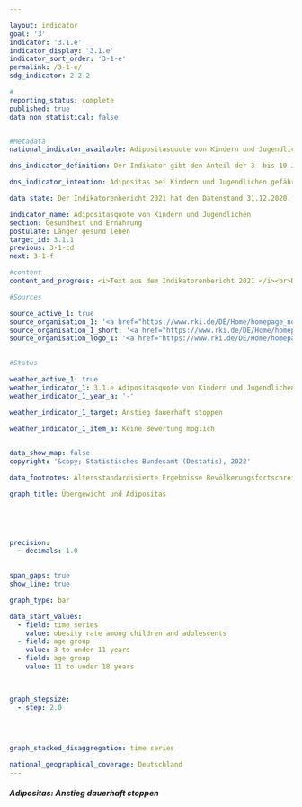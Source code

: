 ```yaml
---

layout: indicator    
goal: '3'    
indicator: '3.1.e'    
indicator_display: '3.1.e'    
indicator_sort_order: '3-1-e'    
permalink: /3-1-e/    
sdg_indicator: 2.2.2    

#
reporting_status: complete    
published: true    
data_non_statistical: false    


#Metadata    
national_indicator_available: Adipositasquote von Kindern und Jugendlichen    

dns_indicator_definition: Der Indikator gibt den Anteil der 3- bis 10-Jährigen sowie der 11- bis 17-Jährigen mit Adipositas an.    

dns_indicator_intention: Adipositas bei Kindern und Jugendlichen gefährdet die altersübliche Entwicklung. Ausgrenzung und sozialer Rückzug sind die Folgen und führen zusätzlich sowohl zu gesundheitlichen als auch zu gesellschaftlichen Problemen. Ein Großteil der bereits adipösen Kinder und Jugendlichen leidet auch im Erwachsenenalter an Adipositas. Daher soll der Anteil von Kindern und Jugendlichen mit Adipositas in Deutschland nicht weiter ansteigen.<br>    

data_state: Der Indikatorenbericht 2021 hat den Datenstand 31.12.2020. Die Daten auf der DNS-Online Plattform werden regelmäßig aktualisiert, sodass online aktuellere Daten verfügbar sein können als im Indikatorenbericht 2021 veröffentlicht.    

indicator_name: Adipositasquote von Kindern und Jugendlichen    
section: Gesundheit und Ernährung    
postulate: Länger gesund leben    
target_id: 3.1.1    
previous: 3-1-cd    
next: 3-1-f    

#content     
content_and_progress: <i>Text aus dem Indikatorenbericht 2021 </i><br>Der Body Mass Index (BMI) ist ein Richtwert zur Erfassung von Übergewicht und insbesondere Adipositas und berechnet sich aus dem Verhältnis von Körpergewicht zum Quadrat der Körpergröße (in der Maßeinheit kg/m²). Bei dieser Berechnung bleiben alters- und geschlechtsspezifische Unterschiede sowie die individuelle Zusammensetzung der Körpermasse unberücksichtigt. Da sich jedoch im Kindes- und Jugendalter das Verhältnis von Größe zu Gewicht ständig verändert, gibt es keinen für alle Altersgruppen einheitlichen Grenzwert für die Klassifikation von Übergewicht und Adipositas. Bei Kindern und Jugendlichen werden zur Definition von Übergewicht und Adipositas daher das Alter und Geschlecht verwendet, um die BMI-Werte mit einer fest definierten Referenzpopulation zu vergleichen. Als Vergleichsmaßstab werden die Perzentil-Referenzwerte nach Kromeyer-Hauschild verwendet, die die Arbeitsgemeinschaft Adipositas im Kinder- und Jugendalter (AGA) empfiehlt. Man spricht demnach bei Kindern und Jugendlichen von Übergewicht, wenn der BMI-Wert oberhalb des 90. alters- und geschlechtsspezifischen Perzentils der Referenzpopulation liegt (> P90), das heißt im Bereich derjenigen 10&nbsp;% der Referenzgruppe mit den höchsten BMI-Werten. Liegt der BMI-Wert oberhalb des 97. Perzentils der Referenzpopulation (also so hoch wie bei den 3&nbsp;% Kindern bzw. Jugendlichen mit den höchsten BMI-Werten), handelt es sich um Adipositas (> P97). Beispielsweise gelten Mädchen und Jungen im Alter von 3 bis unter 4 Jahren mit einem BMI-Wert von 18,8 kg/m² als adipös. Die Referenzwerte beruhen auf Angaben zu Körpergröße und Gewicht, die zwischen 1985 und 1998 in verschiedenen Regionen Deutschlands und mit unterschiedlichen Methoden erhoben wurden.<br>Die Daten für den Indikator werden vom Robert Koch-Institut (RKI) erhoben. Hierzu lieferte die Studie zur Gesundheit von Kindern und Jugendlichen (KiGGS) für den Zeitraum 2003 bis 2006 die ersten bundesweit repräsentativen Ergebnisse. Vergleichbare Messdaten liegen für den Zeitraum 2014 bis 2017 aus der zweiten Folgeerhebung der KiGGS-Studie vor (KiGGS Welle 2). Um einen geeigneten Datenvergleich zu ermöglichen, wurden die Ergebnisse auf den Stichtag 31.<a href="http://www.dnsUpgradeEnvironment.github.io/dns-indicators/12-2">12.2</a>015 der Bevölkerungsfortschreibung standardisiert.<br>Für den Zeitraum 2014 bis 2017 wurden 3,9&nbsp;% der 3- bis 10-Jährigen und 8,0&nbsp;% der 11- bis 17-Jährigen als adipös eingestuft. Während es bei den 3- bis 10-Jährigen keine Unterschiede zwischen den Geschlechtern gibt, betrug der Anteil bei den 11- bis 17-jährigen Mädchen 7,2&nbsp;% und bei den Jungen 8,7&nbsp;%. Im Zeitraum 2003 bis 2006 lag der Anteil der 3- bis 10-Jährigen mit Adipositas bei 5,2&nbsp;% und der der 11- bis 17-Jährigen bei 8,3&nbsp;%. Auch hier waren 3- bis 10-jährige Mädchen und Jungen gleich stark betroffen. Bei den 11- bis 17-Jährigen entsprach dies 8,2&nbsp;% der Mädchen und 8,4&nbsp;% der Jungen. Die Adipositasquote bei 3- bis 10-Jährigen hat somit stärker abgenommen als die bei den 11- bis 17-Jährigen. Während die Adipositasquote bei den 11- bis 17-jährigen Mädchen um 1,0 Prozentpunkte sank, stieg sie bei den Jungen um 0,3 Prozentpunkte leicht an.<br>Der Anteil der 11- bis 17-Jährigen mit Übergewicht (> P90) hat sich nicht wesentlich gegenüber 2003 bis 2006 verändert (Rückgang um 0,6 Prozentpunkte auf 12,3&nbsp;% bei 3- bis 10-Jährigen, Anstieg um 0,6 Prozentpunkte auf 18,7&nbsp;% bei 11- bis 17-Jährigen).<br>Maßgebend bei der Entstehung von Übergewicht sind das Ernährungs- und Bewegungsverhalten, welche wiederum bei der Betrachtung der Ergebnisse in Bezug auf den sozioökonomischen Status (SES) deutliche Unterschiede aufweisen. Die Ergebnisse der KiGGS Welle 2 bestätigen, dass sich 3- bis 17-Jährige mit niedrigem sozioökonomischen Status häufiger als Gleichaltrige mit höherem sozioökonomischen Status ungesund ernähren und seltener Sport treiben. Das Risiko für Übergewicht und Adipositas ist bei 3- bis 17-Jährigen mit niedrigem SES rund 3- bis 4-mal so hoch wie bei der hohen Statusgruppe (jeweils rund 20&nbsp;% der Studienpopulation).    

#Sources    

source_active_1: true
source_organisation_1: '<a href="https://www.rki.de/DE/Home/homepage_node.html">Robert Koch-Institut</a>'
source_organisation_1_short: '<a href="https://www.rki.de/DE/Home/homepage_node.html">Robert Koch-Institut (RKI)</a>'
source_organisation_logo_1: '<a href="https://www.rki.de/DE/Home/homepage_node.html"><img src="https://g205sdgs.github.io/sdg-indicators/public/logos/rki.png" alt="Robert Koch-Institut" title=" Klicken Sie hier um zur Homepage der Organisation Robert Koch-Institut zu gelangen." style="height:60px; width:148px; border: transparent"/></a>'
    

#Status    

weather_active_1: true
weather_indicator_1: 3.1.e Adipositasquote von Kindern und Jugendlichen
weather_indicator_1_year_a: '-'

weather_indicator_1_target: Anstieg dauerhaft stoppen

weather_indicator_1_item_a: Keine Bewertung möglich
    

data_show_map: false    
copyright: '&copy; Statistisches Bundesamt (Destatis), 2022'    

data_footnotes: Altersstandardisierte Ergebnisse Bevölkerungsfortschreibung zum Stichtag 31.12.2015.<br>• Die Daten basieren auf einer Sonderauswertung.    

graph_title: Übergewicht und Adipositas    

    

    

precision: 
  - decimals: 1.0
        

span_gaps: true    
show_line: true    

graph_type: bar    

data_start_values: 
  - field: time series
    value: obesity rate among children and adolescents
  - field: age group
    value: 3 to under 11 years
  - field: age group
    value: 11 to under 18 years    

    

graph_stepsize: 
  - step: 2.0
        

    

graph_stacked_disaggregation: time series    

national_geographical_coverage: Deutschland    
---
```



<div>
  <div class="my-header">
    <h5>Adipositas: Anstieg dauerhaft stoppen
    </h5>
  </div>
  <div class="my-header-note">
  </div>
</div>